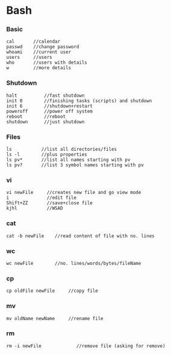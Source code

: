 # Bash

### Basic
```
cal       //calendar
passwd    //change password
whoami    //current user
users     //users
who       //users with details
w         //more details
```
### Shutdown
```
halt          //fast shutdown
init 0        //finishing tasks (scripts) and shutdown
init 6        //shutdown+restart
poweroff      //power off system
reboot        //reboot
shutdown      //just shutdown
```
### Files
```
ls           //list all directories/files
ls -l        //plus properties
ls pv*       //list all names starting with pv
ls pv?       //list 3 symbol names starting with pv
```
### vi
```
vi newFile     //creates new file and go view mode
i              //edit file
Shift+ZZ       //save+close file
kjhl           //WSAD
```
### cat
```
cat -b newFile    //read content of file with no. lines
```
### wc
```
wc newFile        //no. lines/words/bytes/fileName
```
### cp
```
cp oldFile newFile     //copy file
```
### mv
```
mv oldName newName     //rename file
```
### rm
```
rm -i newFile             //remove file (asking for remove)
```
















